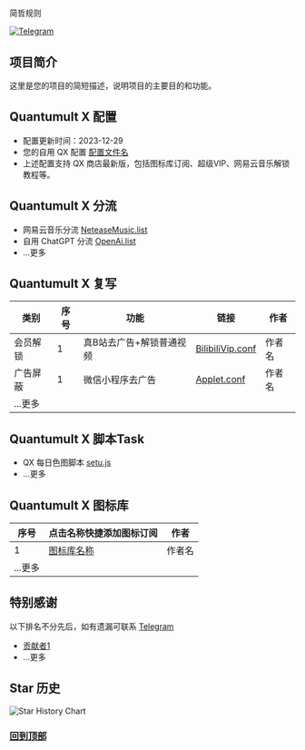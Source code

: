 # 
简哲规则

[![Telegram](https://img.shields.io/badge/Telegram-Channel-33A8E3)](https://t.me/yourtelegramchannel)

## 项目简介
这里是您的项目的简短描述，说明项目的主要目的和功能。

## Quantumult X 配置
- 配置更新时间：2023-12-29
- 您的自用 QX 配置 [配置文件名](配置文件链接)
- 上述配置支持 QX 商店最新版，包括图标库订阅、超级VIP、网易云音乐解锁教程等。

## Quantumult X 分流
- 网易云音乐分流 [NeteaseMusic.list](分流规则链接)
- 自用 ChatGPT 分流 [OpenAi.list](分流规则链接)
- ...更多

## Quantumult X 复写
| 类别 | 序号 | 功能 | 链接 | 作者 |
| ---- | ---- | ---- | ---- | ---- |
| 会员解锁 | 1 | 真B站去广告+解锁普通视频 | [BilibiliVip.conf](复写规则链接) | 作者名 |
| 广告屏蔽 | 1 | 微信小程序去广告 | [Applet.conf](复写规则链接) | 作者名 |
| ...更多 |

## Quantumult X 脚本Task
- QX 每日色图脚本 [setu.js](脚本链接)
- ...更多

## Quantumult X 图标库
| 序号 | 点击名称快捷添加图标订阅 | 作者 |
| ---- | ------------------------ | ---- |
| 1 | [图标库名称](图标库链接) | 作者名 |
| ...更多 |

## 特别感谢
以下排名不分先后，如有遗漏可联系 [Telegram](https://t.me/yourtelegramchannel_bot)
- [贡献者1](贡献者链接)
- ...更多

## Star 历史
![Star History Chart](https://api.star-history.com/svg?repos=yourusername/yourrepository&type=Date)

### [回到顶部](https://github.com/yourusername/yourrepository)
